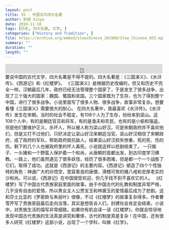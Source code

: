 ```yaml
---
layout: post
title: 55 - 中国古代四大名著
author: 昕煜 Xinyu
date: 2010-11-18
tags: [历史, 四大名著, 文学, ]
categories: ["History and Tradition", ]
file: https://archive.org/embed/slowchinese_201909/Slow_Chinese_055.mp3
summary: ""
duration: ""
length: ""
---
```


<iframe src="https://archive.org/embed/slowchinese_201909/Slow_Chinese_055.mp3" width="500" height="30" frameborder="0" webkitallowfullscreen="true" mozallowfullscreen="true" allowfullscreen></iframe>
要说中国的古代文学，四大名著是不得不提的。四大名著是：《三国演义》、《水浒传》、《西游记》和《红楼梦》。
《三国演义》是根据历史改编的，但又和历史不完全一样。汉朝最后几年，政府已经无法管理整个国家了，于是发生了很多战争，出现了三个强大的国家：魏国、蜀国和吴国。三个国家既为了生存，也为了得到整个中国，进行了很多战争。小说里面写了很多人物、很多战争，故事非常复杂。想要看懂《三国演义》需要很大的耐心。
在四大名著中，我最喜欢《水浒传》。《水浒传》发生在宋朝。当时的社会不稳定，有108个人为了生存，纷纷来到梁山。这108个人中，有的是朝廷官员和将军，有的是渔夫和农民，也有的是小偷和强盗。但是他们要维护正义，杀坏人，所以被人称为梁山好汉。可是宋朝政府并不喜欢他们，但是又打不过他们，只好决定让梁山好汉来朝廷当官。梁山好汉相信了宋朝政府，成了政府的军队，帮助政府抵抗敌人。结果梁山好汉损失惨重，死的死、伤的伤。剩下的几个人也被政府里的坏人毒死。小说就这样以悲剧结束了。
一只猴子、一头猪和一个野蛮人保护着一个和尚，从唐朝的首都出发，到古印度学习佛教。一路上，他们虽然遇见了很多妖怪，经历了很多困难，但是都一个一个战胜了它们，取得了成功。这就是《西游记》的主要内容。《西游记》塑造了四个个性独特的角色：神通广大的孙悟空，宽容善良的唐僧，滑稽可笑的猪八戒和忠厚老实的沙和尚。可以说，《西游记》在中国很受欢迎，你几乎找不到不喜欢它的人。
《红楼梦》写了中国古代贵族家庭里面的故事。由于中国古代的礼教和制度非常严格，几乎没有自由的爱情，所以男女主人公贾宝玉和林黛玉的爱情最后成为了悲剧。这和莎士比亚的《罗密欧与朱丽叶》很像，不过《红楼梦》的故事复杂得多。作者曹雪芹写了贵族家庭最后走向没落，其实是想告诉人们，封建社会肯定会结束。小说中，对贵族生活的描写非常细致。如果你有机会读一读《红楼梦》，你就会惊讶地发现中国古代贵族的生活真是讲究和奢侈，古代的制度真是复杂！在中国，还有很多人研究《红楼梦》这部小说，出现了一个学科，叫做《红学》。
 

